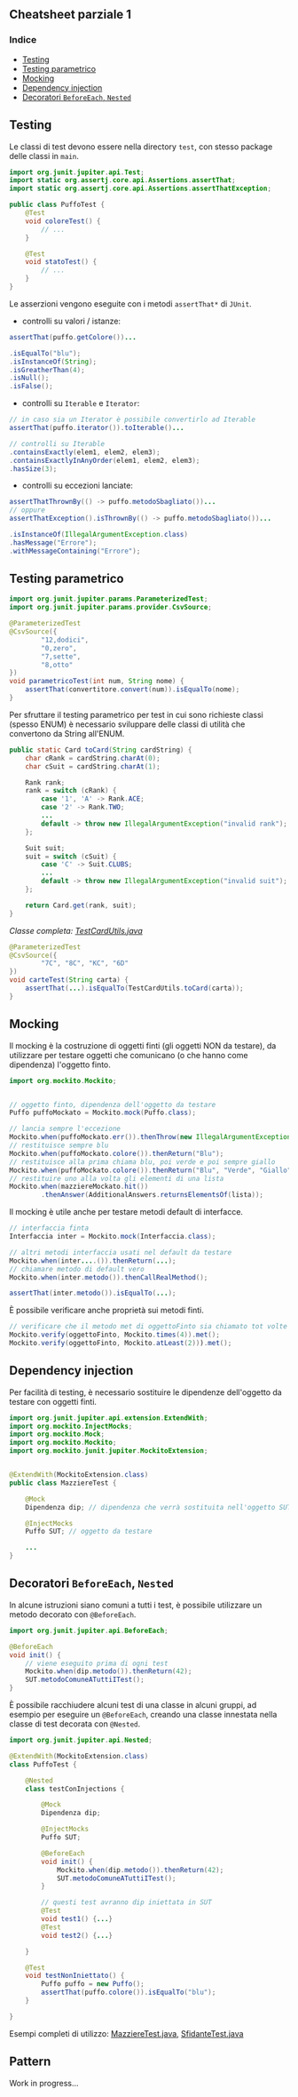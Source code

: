 ## Cheatsheet parziale 1

### Indice

- [Testing](#testing)
- [Testing parametrico](#testing-parametrico)
- [Mocking](#mocking)
- [Dependency injection](#dependency-injection)
- [Decoratori `BeforeEach`, `Nested`](#decoratori-beforeeach-nested)

## Testing

Le classi di test devono essere nella directory `test`, con stesso package delle classi in `main`.

```java
import org.junit.jupiter.api.Test;
import static org.assertj.core.api.Assertions.assertThat;
import static org.assertj.core.api.Assertions.assertThatException;

public class PuffoTest {
	@Test
	void coloreTest() {
		// ...
	}

	@Test
	void statoTest() {
		// ...
	}
}
```

Le asserzioni vengono eseguite con i metodi `assertThat*` di `JUnit`.

- controlli su valori / istanze:
```java
assertThat(puffo.getColore())...

.isEqualTo("blu");
.isInstanceOf(String);
.isGreatherThan(4);
.isNull();
.isFalse();
```

- controlli su `Iterable` e `Iterator`:
```java
// in caso sia un Iterator è possibile convertirlo ad Iterable
assertThat(puffo.iterator()).toIterable()...

// controlli su Iterable
.containsExactly(elem1, elem2, elem3);
.containsExactlyInAnyOrder(elem1, elem2, elem3);
.hasSize(3);
```

- controlli su eccezioni lanciate:
```java
assertThatThrownBy(() -> puffo.metodoSbagliato())...
// oppure
assertThatException().isThrownBy(() -> puffo.metodoSbagliato())...

.isInstanceOf(IllegalArgumentException.class)
.hasMessage("Errore");
.withMessageContaining("Errore");
```

## Testing parametrico

```java
import org.junit.jupiter.params.ParameterizedTest;
import org.junit.jupiter.params.provider.CsvSource;

@ParameterizedTest
@CsvSource({
        "12,dodici",
        "0,zero",
        "7,sette",
        "8,otto"
})
void parametricoTest(int num, String nome) {
    assertThat(convertitore.convert(num)).isEqualTo(nome);
}
```

Per sfruttare il testing parametrico per test in cui sono richieste classi (spesso ENUM) è necessario sviluppare delle classi di utilità che convertono da String all'ENUM.

```java
public static Card toCard(String cardString) {
    char cRank = cardString.charAt(0);
    char cSuit = cardString.charAt(1);

    Rank rank;
    rank = switch (cRank) {
        case '1', 'A' -> Rank.ACE;
        case '2' -> Rank.TWO;
	    ...
        default -> throw new IllegalArgumentException("invalid rank");
    };

    Suit suit;
    suit = switch (cSuit) {
        case 'C' -> Suit.CLUBS;
	    ...
        default -> throw new IllegalArgumentException("invalid suit");
    };

    return Card.get(rank, suit);
}
```

_Classe completa: [TestCardUtils.java](./TestCardUtils.java)_

```java
@ParameterizedTest
@CsvSource({
        "7C", "8C", "KC", "6D"
})
void carteTest(String carta) {
    assertThat(...).isEqualTo(TestCardUtils.toCard(carta));
}
```

## Mocking

Il mocking è la costruzione di oggetti finti (gli oggetti NON da testare), da utilizzare per testare oggetti che comunicano (o che hanno come dipendenza) l'oggetto finto.

```java
import org.mockito.Mockito;


// oggetto finto, dipendenza dell'oggetto da testare
Puffo puffoMockato = Mockito.mock(Puffo.class);

// lancia sempre l'eccezione
Mockito.when(puffoMockato.err()).thenThrow(new IllegalArgumentException());
// restituisce sempre blu
Mockito.when(puffoMockato.colore()).thenReturn("Blu");
// restituisce alla prima chiama blu, poi verde e poi sempre giallo
Mockito.when(puffoMockato.colore()).thenReturn("Blu", "Verde", "Giallo");
// restituire uno alla volta gli elementi di una lista
Mockito.when(mazziereMockato.hit())
        .thenAnswer(AdditionalAnswers.returnsElementsOf(lista));
```

Il mocking è utile anche per testare metodi default di interfacce.

```java
// interfaccia finta
Interfaccia inter = Mockito.mock(Interfaccia.class);

// altri metodi interfaccia usati nel default da testare
Mockito.when(inter....()).thenReturn(...);
// chiamare metodo di default vero
Mockito.when(inter.metodo()).thenCallRealMethod();

assertThat(inter.metodo()).isEqualTo(...);
```

È possibile verificare anche proprietà sui metodi finti.

```java
// verificare che il metodo met di oggettoFinto sia chiamato tot volte
Mockito.verify(oggettoFinto, Mockito.times(4)).met();
Mockito.verify(oggettoFinto, Mockito.atLeast(2))).met();
```

## Dependency injection

Per facilità di testing, è necessario sostituire le dipendenze dell'oggetto da testare con oggetti finti.

```java
import org.junit.jupiter.api.extension.ExtendWith;
import org.mockito.InjectMocks;
import org.mockito.Mock;
import org.mockito.Mockito;
import org.mockito.junit.jupiter.MockitoExtension;


@ExtendWith(MockitoExtension.class)
public class MazziereTest {

    @Mock
    Dipendenza dip; // dipendenza che verrà sostituita nell'oggetto SUT

    @InjectMocks
    Puffo SUT; // oggetto da testare

	...
}
```

## Decoratori `BeforeEach`, `Nested`

In alcune istruzioni siano comuni a tutti i test, è possibile utilizzare un metodo decorato con `@BeforeEach`.

```java
import org.junit.jupiter.api.BeforeEach;

@BeforeEach
void init() {
	// viene eseguito prima di ogni test
    Mockito.when(dip.metodo()).thenReturn(42);
    SUT.metodoComuneATuttiITest();
}
```

È possibile racchiudere alcuni test di una classe in alcuni gruppi, ad esempio per eseguire un `@BeforeEach`, creando una classe innestata nella classe di test decorata con `@Nested`.

```java
import org.junit.jupiter.api.Nested;

@ExtendWith(MockitoExtension.class)
class PuffoTest {

	@Nested
	class testConInjections {

		@Mock
	    Dipendenza dip;

	    @InjectMocks
		Puffo SUT;

		@BeforeEach
		void init() {
			Mockito.when(dip.metodo()).thenReturn(42);
		    SUT.metodoComuneATuttiITest();
		}

		// questi test avranno dip iniettata in SUT
		@Test
		void test1() {...}
		@Test
		void test2() {...}

	}

	@Test
	void testNonIniettato() {
		Puffo puffo = new Puffo();
		assertThat(puffo.colore()).isEqualTo("blu");
	}

}
```

Esempi completi di utilizzo: [MazziereTest.java](./MazziereTest.java), [SfidanteTest.java](./SfidanteTest.java)
## Pattern

Work in progress...
